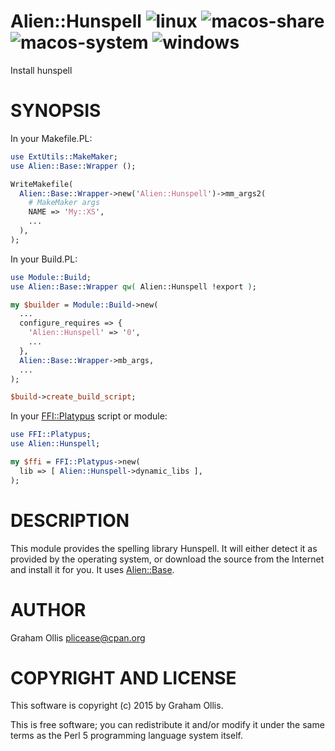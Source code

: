# Alien::Hunspell ![linux](https://github.com/PerlAlien/Alien-Hunspell/workflows/linux/badge.svg) ![macos-share](https://github.com/PerlAlien/Alien-Hunspell/workflows/macos-share/badge.svg) ![macos-system](https://github.com/PerlAlien/Alien-Hunspell/workflows/macos-system/badge.svg) ![windows](https://github.com/PerlAlien/Alien-Hunspell/workflows/windows/badge.svg)

Install hunspell

# SYNOPSIS

In your Makefile.PL:

```perl
use ExtUtils::MakeMaker;
use Alien::Base::Wrapper ();

WriteMakefile(
  Alien::Base::Wrapper->new('Alien::Hunspell')->mm_args2(
    # MakeMaker args
    NAME => 'My::XS',
    ...
  ),
);
```

In your Build.PL:

```perl
use Module::Build;
use Alien::Base::Wrapper qw( Alien::Hunspell !export );

my $builder = Module::Build->new(
  ...
  configure_requires => {
    'Alien::Hunspell' => '0',
    ...
  },
  Alien::Base::Wrapper->mb_args,
  ...
);

$build->create_build_script;
```

In your [FFI::Platypus](https://metacpan.org/pod/FFI::Platypus) script or module:

```perl
use FFI::Platypus;
use Alien::Hunspell;

my $ffi = FFI::Platypus->new(
  lib => [ Alien::Hunspell->dynamic_libs ],
);
```

# DESCRIPTION

This module provides the spelling library Hunspell.  It will either
detect it as provided by the operating system, or download the source
from the Internet and install it for you.  It uses [Alien::Base](https://metacpan.org/pod/Alien::Base).

# AUTHOR

Graham Ollis <plicease@cpan.org>

# COPYRIGHT AND LICENSE

This software is copyright (c) 2015 by Graham Ollis.

This is free software; you can redistribute it and/or modify it under
the same terms as the Perl 5 programming language system itself.
